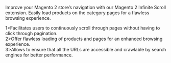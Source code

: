 Improve your Magento 2 store’s navigation with our Magento 2 Infinite Scroll extension. Easily load products on the category pages for a flawless browsing experience.

1>Facilitates users to continuously scroll through pages without having to click through pagination.<br/>
2>Offer flawless loading of products and pages for an enhanced browsing experience.<br/>
3>Allows to ensure that all the URLs are accessible and crawlable by search engines for better performance.<br/>